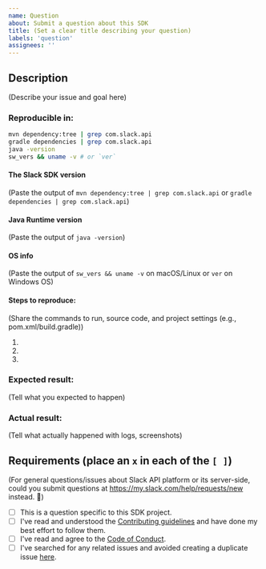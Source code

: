 ```yaml
---
name: Question
about: Submit a question about this SDK
title: (Set a clear title describing your question)
labels: 'question'
assignees: ''
---
```


## Description

(Describe your issue and goal here)

### Reproducible in:

```bash
mvn dependency:tree | grep com.slack.api
gradle dependencies | grep com.slack.api
java -version
sw_vers && uname -v # or `ver`
```

#### The Slack SDK version

(Paste the output of `mvn dependency:tree | grep com.slack.api` or `gradle dependencies | grep com.slack.api`)

#### Java Runtime version

(Paste the output of `java -version`)

#### OS info

(Paste the output of `sw_vers && uname -v` on macOS/Linux or `ver` on Windows OS)

#### Steps to reproduce:

(Share the commands to run, source code, and project settings (e.g., pom.xml/build.gradle))

1.
2.
3.

### Expected result:

(Tell what you expected to happen)

### Actual result:

(Tell what actually happened with logs, screenshots)

## Requirements (place an `x` in each of the `[ ]`)

(For general questions/issues about Slack API platform or its server-side, could you submit questions at https://my.slack.com/help/requests/new instead. :bow:)

* [ ] This is a question specific to this SDK project.
* [ ] I've read and understood the [Contributing guidelines](https://github.com/slackapi/java-slack-sdk/blob/main/.github/contributing.md) and have done my best effort to follow them.
* [ ] I've read and agree to the [Code of Conduct](https://slackhq.github.io/code-of-conduct).
* [ ] I've searched for any related issues and avoided creating a duplicate issue [here](https://github.com/slackapi/java-slack-sdk/issues).